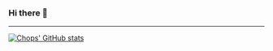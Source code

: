 ### Hi there 👋

---

[![Chops' GitHub stats](https://github-readme-stats.vercel.app/api?username=ChopsKingsland&hide=issues&count_private=true)](https://github.com/anuraghazra/github-readme-stats)

<!--
**ChopsKingsland/ChopsKingsland** is a ✨ _special_ ✨ repository because its `README.md` (this file) appears on your GitHub profile.

Here are some ideas to get you started:

- 🔭 I’m currently working on ...
- 🌱 I’m currently learning ...
- 👯 I’m looking to collaborate on ...
- 🤔 I’m looking for help with ...
- 💬 Ask me about ...
- 📫 How to reach me: ...
- 😄 Pronouns: ...
- ⚡ Fun fact: ...
-->
